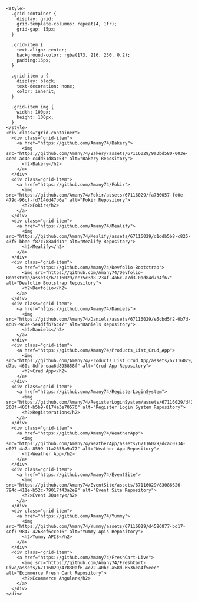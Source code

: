 
    <style>
      .grid-container {
        display: grid;
        grid-template-columns: repeat(4, 1fr);
        grid-gap: 15px;
      }

      .grid-item {
        text-align: center;
        background-color: rgba(173, 216, 230, 0.2);
        padding:15px;
      }

      .grid-item a {
        display: block;
        text-decoration: none;
        color: inherit;
      }

      .grid-item img {
        width: 100px;
        height: 100px;
      }
    </style>
    <div class="grid-container">
      <div class="grid-item">
        <a href="https://github.com/Amany74/Bakery">
          <img src="https://github.com/Amany74/Bakery/assets/67116029/9a3bd580-003e-4ced-ac4e-c4dd51d8ac53" alt="Bakery Repository">
          <h2>Bakery</h2>
        </a>
      </div>
      <div class="grid-item">
        <a href="https://github.com/Amany74/Fokir">
          <img src="https://github.com/Amany74/Fokir/assets/67116029/fa730057-fd0e-479d-96cf-fd714dd47b6e" alt="Fokir Repository">
          <h2>Fokir</h2>
        </a>
      </div>
      <div class="grid-item">
        <a href="https://github.com/Amany74/Mealify">
          <img src="https://github.com/Amany74/Mealify/assets/67116029/d1ddb5b8-c825-43f5-bbee-f87c788add1a" alt="Mealify Repository">
          <h2>Mealify</h2>
        </a>
      </div>
      <div class="grid-item">
        <a href="https://github.com/Amany74/Devfolio-Bootstrap">
          <img src="https://github.com/Amany74/Devfolio-Bootstrap/assets/67116029/ec75c3d8-234f-4a6c-a7d3-0ad84d7b4f67" alt="Devfolio Bootstrap Repository">
          <h2>Devfolio</h2>
        </a>
      </div>
      <div class="grid-item">
        <a href="https://github.com/Amany74/Daniels">
          <img src="https://github.com/Amany74/Daniels/assets/67116029/e5cbd5f2-0b7d-4d09-9c7e-5e4dffb76c47" alt="Daniels Repository">
          <h2>Daniels</h2>
        </a>
      </div>
      <div class="grid-item">
        <a href="https://github.com/Amany74/Products_List_Crud_App">
          <img src="https://github.com/Amany74/Products_List_Crud_App/assets/67116029/e8f52de1-d7bc-460c-8dfb-eaa6d895858f" alt="Crud App Repository">
          <h2>Crud App</h2>
        </a>
      </div>
      <div class="grid-item">
        <a href="https://github.com/Amany74/RegisterLoginSystem">
          <img src="https://github.com/Amany74/RegisterLoginSystem/assets/67116029/d4324767-260f-406f-b5b9-8174a3e70576" alt="Register Login System Repository">
          <h2>Registeration</h2>
        </a>
      </div>
      <div class="grid-item">
        <a href="https://github.com/Amany74/WeatherApp">
          <img src="https://github.com/Amany74/WeatherApp/assets/67116029/dcac0734-e027-4a7a-8599-11a2658a9a77" alt="Weather App Repository">
          <h2>Weather App</h2>
        </a>
      </div>
      <div class="grid-item">
        <a href="https://github.com/Amany74/EventSite">
          <img src="https://github.com/Amany74/EventSite/assets/67116029/83086626-794d-411e-b52c-79017f43a2e9" alt="Event Site Repository">
          <h2>Event JQuery</h2>
        </a>
      </div>
      <div class="grid-item">
        <a href="https://github.com/Amany74/Yummy">
          <img src="https://github.com/Amany74/Yummy/assets/67116029/d4586877-bd17-4cf7-9847-4268ef6cce16" alt="Yummy Apis Repository">
          <h2>Yummy APIS</h2>
        </a>
      </div>
      <div class="grid-item">
        <a href="https://github.com/Amany74/FreshCart-Live">
          <img src="https://github.com/Amany74/FreshCart-Live/assets/67116029/47830af6-4c72-40bc-a58d-6536ea4f5eec" alt="Ecommerce Fresh Cart Repository">
          <h2>Ecommerce Angular</h2>
        </a>
      </div>
    </div>

